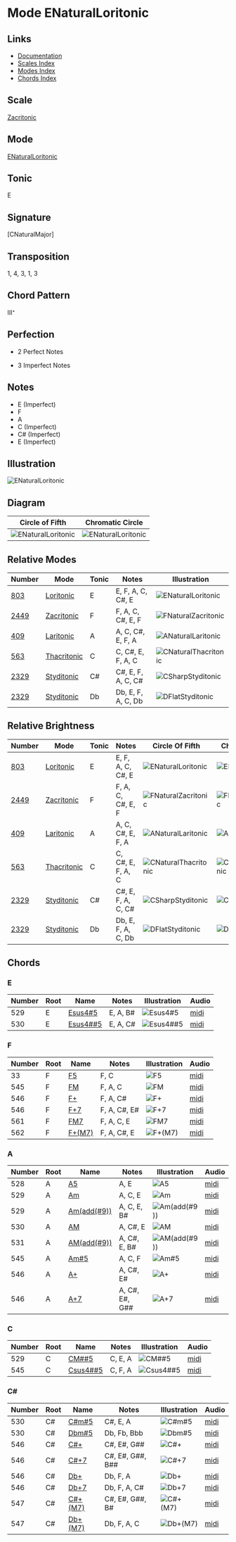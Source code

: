 # Mode ENaturalLoritonic

## Links

- [Documentation](README.md)
- [Scales Index](Scales.md)
- [Modes Index](Modes.md)
- [Chords Index](Chords.md)

## Scale

[Zacritonic](ScaleZacritonic.md)

## Mode

[ENaturalLoritonic](ModeENaturalLoritonic.md)

## Tonic

E

## Signature

[CNaturalMajor]

## Transposition

1, 4, 3, 1, 3

## Chord Pattern

III⁺

## Perfection

 - 2 Perfect Notes

 - 3 Imperfect Notes

## Notes

- E (Imperfect)
- F
- A
- C (Imperfect)
- C# (Imperfect)
- E (Imperfect)

## Illustration

![ENaturalLoritonic](ModeENaturalLoritonic.png)

## Diagram

| Circle of Fifth | Chromatic Circle |
|-----------------|------------------|
| ![ENaturalLoritonic](CircleOfFifthModeENaturalLoritonic.svg) | ![ENaturalLoritonic](ChromaticCircleModeENaturalLoritonic.svg) |
## Relative Modes

| Number | Mode | Tonic | Notes | Illustration |
|--------|------|-------|-------|--------------|
| [803](https://ianring.com/musictheory/scales/803) | [Loritonic](ModeLoritonic.md) | E | E, F, A, C, C#, E | ![ENaturalLoritonic](ModeENaturalLoritonic.png) |
| [2449](https://ianring.com/musictheory/scales/2449) | [Zacritonic](ModeZacritonic.md) | F | F, A, C, C#, E, F | ![FNaturalZacritonic](ModeFNaturalZacritonic.png) |
| [409](https://ianring.com/musictheory/scales/409) | [Laritonic](ModeLaritonic.md) | A | A, C, C#, E, F, A | ![ANaturalLaritonic](ModeANaturalLaritonic.png) |
| [563](https://ianring.com/musictheory/scales/563) | [Thacritonic](ModeThacritonic.md) | C | C, C#, E, F, A, C | ![CNaturalThacritonic](ModeCNaturalThacritonic.png) |
| [2329](https://ianring.com/musictheory/scales/2329) | [Styditonic](ModeStyditonic.md) | C# | C#, E, F, A, C, C# | ![CSharpStyditonic](ModeCSharpStyditonic.png) |
| [2329](https://ianring.com/musictheory/scales/2329) | [Styditonic](ModeStyditonic.md) | Db | Db, E, F, A, C, Db | ![DFlatStyditonic](ModeDFlatStyditonic.png) |
## Relative Brightness

| Number | Mode | Tonic | Notes | Circle Of Fifth | Chromatic Circle |
|--------|------|-------|-------|-----------------|------------------|
| [803](https://ianring.com/musictheory/scales/803) | [Loritonic](ModeLoritonic.md) | E | E, F, A, C, C#, E | ![ENaturalLoritonic](CircleOfFifthModeENaturalLoritonic.svg) | ![ENaturalLoritonic](ChromaticCircleModeENaturalLoritonic.svg) |
| [2449](https://ianring.com/musictheory/scales/2449) | [Zacritonic](ModeZacritonic.md) | F | F, A, C, C#, E, F | ![FNaturalZacritonic](CircleOfFifthModeFNaturalZacritonic.svg) | ![FNaturalZacritonic](ChromaticCircleModeFNaturalZacritonic.svg) |
| [409](https://ianring.com/musictheory/scales/409) | [Laritonic](ModeLaritonic.md) | A | A, C, C#, E, F, A | ![ANaturalLaritonic](CircleOfFifthModeANaturalLaritonic.svg) | ![ANaturalLaritonic](ChromaticCircleModeANaturalLaritonic.svg) |
| [563](https://ianring.com/musictheory/scales/563) | [Thacritonic](ModeThacritonic.md) | C | C, C#, E, F, A, C | ![CNaturalThacritonic](CircleOfFifthModeCNaturalThacritonic.svg) | ![CNaturalThacritonic](ChromaticCircleModeCNaturalThacritonic.svg) |
| [2329](https://ianring.com/musictheory/scales/2329) | [Styditonic](ModeStyditonic.md) | C# | C#, E, F, A, C, C# | ![CSharpStyditonic](CircleOfFifthModeCSharpStyditonic.svg) | ![CSharpStyditonic](ChromaticCircleModeCSharpStyditonic.svg) |
| [2329](https://ianring.com/musictheory/scales/2329) | [Styditonic](ModeStyditonic.md) | Db | Db, E, F, A, C, Db | ![DFlatStyditonic](CircleOfFifthModeDFlatStyditonic.svg) | ![DFlatStyditonic](ChromaticCircleModeDFlatStyditonic.svg) |

## Chords

### E

| Number | Root | Name | Notes | Illustration | Audio |
|--------|------|------|-------|--------------|-------|
| 529 | E | [Esus4#5](ChordENaturalSuspendedFourthSharpFifth.md) | E, A, B# | ![Esus4#5](ChordENaturalSuspendedFourthSharpFifthRootPosition.png) | [midi](ChordENaturalSuspendedFourthSharpFifthRootPosition.mid) |
| 530 | E | [Esus4##5](ChordENaturalSuspendedFourthDoubleSharpFifth.md) | E, A, C# | ![Esus4##5](ChordENaturalSuspendedFourthDoubleSharpFifthRootPosition.png) | [midi](ChordENaturalSuspendedFourthDoubleSharpFifthRootPosition.mid) |

### F

| Number | Root | Name | Notes | Illustration | Audio |
|--------|------|------|-------|--------------|-------|
| 33 | F | [F5](ChordFNaturalPowerChord.md) | F, C | ![F5](ChordFNaturalPowerChordRootPosition.png) | [midi](ChordFNaturalPowerChordRootPosition.mid) |
| 545 | F | [FM](ChordFNaturalMajor.md) | F, A, C | ![FM](ChordFNaturalMajorRootPosition.png) | [midi](ChordFNaturalMajorRootPosition.mid) |
| 546 | F | [F+](ChordFNaturalAugmented.md) | F, A, C# | ![F+](ChordFNaturalAugmentedRootPosition.png) | [midi](ChordFNaturalAugmentedRootPosition.mid) |
| 546 | F | [F+7](ChordFNaturalAugmentedAugmentedSeventh.md) | F, A, C#, E# | ![F+7](ChordFNaturalAugmentedAugmentedSeventhRootPosition.png) | [midi](ChordFNaturalAugmentedAugmentedSeventhRootPosition.mid) |
| 561 | F | [FM7](ChordFNaturalMajorSeventh.md) | F, A, C, E | ![FM7](ChordFNaturalMajorSeventhRootPosition.png) | [midi](ChordFNaturalMajorSeventhRootPosition.mid) |
| 562 | F | [F+(M7)](ChordFNaturalAugmentedMajorSeventh.md) | F, A, C#, E | ![F+(M7)](ChordFNaturalAugmentedMajorSeventhRootPosition.png) | [midi](ChordFNaturalAugmentedMajorSeventhRootPosition.mid) |

### A

| Number | Root | Name | Notes | Illustration | Audio |
|--------|------|------|-------|--------------|-------|
| 528 | A | [A5](ChordANaturalPowerChord.md) | A, E | ![A5](ChordANaturalPowerChordRootPosition.png) | [midi](ChordANaturalPowerChordRootPosition.mid) |
| 529 | A | [Am](ChordANaturalMinor.md) | A, C, E | ![Am](ChordANaturalMinorRootPosition.png) | [midi](ChordANaturalMinorRootPosition.mid) |
| 529 | A | [Am(add(#9))](ChordANaturalMinorAddSharpNinth.md) | A, C, E, B# | ![Am(add(#9))](ChordANaturalMinorAddSharpNinthRootPosition.png) | [midi](ChordANaturalMinorAddSharpNinthRootPosition.mid) |
| 530 | A | [AM](ChordANaturalMajor.md) | A, C#, E | ![AM](ChordANaturalMajorRootPosition.png) | [midi](ChordANaturalMajorRootPosition.mid) |
| 531 | A | [AM(add(#9))](ChordANaturalMajorAddSharpNinth.md) | A, C#, E, B# | ![AM(add(#9))](ChordANaturalMajorAddSharpNinthRootPosition.png) | [midi](ChordANaturalMajorAddSharpNinthRootPosition.mid) |
| 545 | A | [Am#5](ChordANaturalMinorSharpFifth.md) | A, C, F | ![Am#5](ChordANaturalMinorSharpFifthRootPosition.png) | [midi](ChordANaturalMinorSharpFifthRootPosition.mid) |
| 546 | A | [A+](ChordANaturalAugmented.md) | A, C#, E# | ![A+](ChordANaturalAugmentedRootPosition.png) | [midi](ChordANaturalAugmentedRootPosition.mid) |
| 546 | A | [A+7](ChordANaturalAugmentedAugmentedSeventh.md) | A, C#, E#, G## | ![A+7](ChordANaturalAugmentedAugmentedSeventhRootPosition.png) | [midi](ChordANaturalAugmentedAugmentedSeventhRootPosition.mid) |

### C

| Number | Root | Name | Notes | Illustration | Audio |
|--------|------|------|-------|--------------|-------|
| 529 | C | [CM##5](ChordCNaturalMajorDoubleSharpFifth.md) | C, E, A | ![CM##5](ChordCNaturalMajorDoubleSharpFifthRootPosition.png) | [midi](ChordCNaturalMajorDoubleSharpFifthRootPosition.mid) |
| 545 | C | [Csus4##5](ChordCNaturalSuspendedFourthDoubleSharpFifth.md) | C, F, A | ![Csus4##5](ChordCNaturalSuspendedFourthDoubleSharpFifthRootPosition.png) | [midi](ChordCNaturalSuspendedFourthDoubleSharpFifthRootPosition.mid) |

### C#

| Number | Root | Name | Notes | Illustration | Audio |
|--------|------|------|-------|--------------|-------|
| 530 | C# | [C#m#5](ChordCSharpMinorSharpFifth.md) | C#, E, A | ![C#m#5](ChordCSharpMinorSharpFifthRootPosition.png) | [midi](ChordCSharpMinorSharpFifthRootPosition.mid) |
| 530 | C# | [Dbm#5](ChordDFlatMinorSharpFifth.md) | Db, Fb, Bbb | ![Dbm#5](ChordDFlatMinorSharpFifthRootPosition.png) | [midi](ChordDFlatMinorSharpFifthRootPosition.mid) |
| 546 | C# | [C#+](ChordCSharpAugmented.md) | C#, E#, G## | ![C#+](ChordCSharpAugmentedRootPosition.png) | [midi](ChordCSharpAugmentedRootPosition.mid) |
| 546 | C# | [C#+7](ChordCSharpAugmentedAugmentedSeventh.md) | C#, E#, G##, B## | ![C#+7](ChordCSharpAugmentedAugmentedSeventhRootPosition.png) | [midi](ChordCSharpAugmentedAugmentedSeventhRootPosition.mid) |
| 546 | C# | [Db+](ChordDFlatAugmented.md) | Db, F, A | ![Db+](ChordDFlatAugmentedRootPosition.png) | [midi](ChordDFlatAugmentedRootPosition.mid) |
| 546 | C# | [Db+7](ChordDFlatAugmentedAugmentedSeventh.md) | Db, F, A, C# | ![Db+7](ChordDFlatAugmentedAugmentedSeventhRootPosition.png) | [midi](ChordDFlatAugmentedAugmentedSeventhRootPosition.mid) |
| 547 | C# | [C#+(M7)](ChordCSharpAugmentedMajorSeventh.md) | C#, E#, G##, B# | ![C#+(M7)](ChordCSharpAugmentedMajorSeventhRootPosition.png) | [midi](ChordCSharpAugmentedMajorSeventhRootPosition.mid) |
| 547 | C# | [Db+(M7)](ChordDFlatAugmentedMajorSeventh.md) | Db, F, A, C | ![Db+(M7)](ChordDFlatAugmentedMajorSeventhRootPosition.png) | [midi](ChordDFlatAugmentedMajorSeventhRootPosition.mid) |

